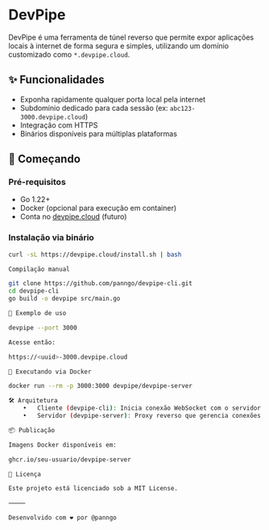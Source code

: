 # DevPipe

DevPipe é uma ferramenta de túnel reverso que permite expor aplicações locais à internet de forma segura e simples, utilizando um domínio customizado como `*.devpipe.cloud`.

## ✨ Funcionalidades

- Exponha rapidamente qualquer porta local pela internet
- Subdomínio dedicado para cada sessão (ex: `abc123-3000.devpipe.cloud`)
- Integração com HTTPS
- Binários disponíveis para múltiplas plataformas

## 🚀 Começando

### Pré-requisitos

- Go 1.22+
- Docker (opcional para execução em container)
- Conta no [devpipe.cloud](https://devpipe.cloud) (futuro)

### Instalação via binário

```bash
curl -sL https://devpipe.cloud/install.sh | bash

Compilação manual

git clone https://github.com/panngo/devpipe-cli.git
cd devpipe-cli
go build -o devpipe src/main.go

🧪 Exemplo de uso

devpipe --port 3000

Acesse então:

https://<uuid>-3000.devpipe.cloud

🐳 Executando via Docker

docker run --rm -p 3000:3000 devpipe/devpipe-server

🛠 Arquitetura
	•	Cliente (devpipe-cli): Inicia conexão WebSocket com o servidor e encaminha as requisições
	•	Servidor (devpipe-server): Proxy reverso que gerencia conexões e subdomínios via Traefik

📦 Publicação

Imagens Docker disponíveis em:

ghcr.io/seu-usuario/devpipe-server

📄 Licença

Este projeto está licenciado sob a MIT License.

⸻

Desenvolvido com ❤️ por @panngo